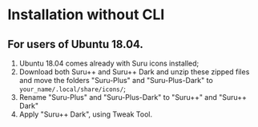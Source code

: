 # Installation without CLI

## For users of Ubuntu 18.04.

1. Ubuntu 18.04 comes already with Suru icons installed;
2. Download both Suru++ and Suru++ Dark and unzip these zipped files and move the folders "Suru-Plus" and "Suru-Plus-Dark" to `your_name/.local/share/icons/`;
3. Rename "Suru-Plus" and "Suru-Plus-Dark" to "Suru++" and "Suru++ Dark"
4. Apply "Suru++ Dark", using Tweak Tool.